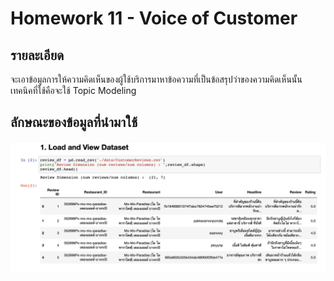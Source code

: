 # Homework 11 - Voice of Customer

## รายละเอียด
จะเอาข้อมูลการให้ความคิดเห็นของผู้ใช้บริการมาหาข้อความที่เป็นข้อสรุปว่าของความคิดเห็นนั้น เทคนิคที่ใช้คือจะใช้ Topic Modeling

## ลักษณะของข้อมูลที่นำมาใช้
![dataset](./images/1_dataset.png)  
